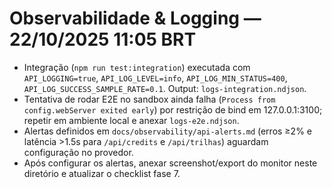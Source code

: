 # Observabilidade & Logging — 22/10/2025 11:05 BRT
- Integração (`npm run test:integration`) executada com `API_LOGGING=true`, `API_LOG_LEVEL=info`, `API_LOG_MIN_STATUS=400`, `API_LOG_SUCCESS_SAMPLE_RATE=0.1`. Output: `logs-integration.ndjson`.
- Tentativa de rodar E2E no sandbox ainda falha (`Process from config.webServer exited early`) por restrição de bind em 127.0.0.1:3100; repetir em ambiente local e anexar `logs-e2e.ndjson`.
- Alertas definidos em `docs/observability/api-alerts.md` (erros ≥2% e latência >1.5s para `/api/credits` e `/api/trilhas`) aguardam configuração no provedor.
- Após configurar os alertas, anexar screenshot/export do monitor neste diretório e atualizar o checklist fase 7.
